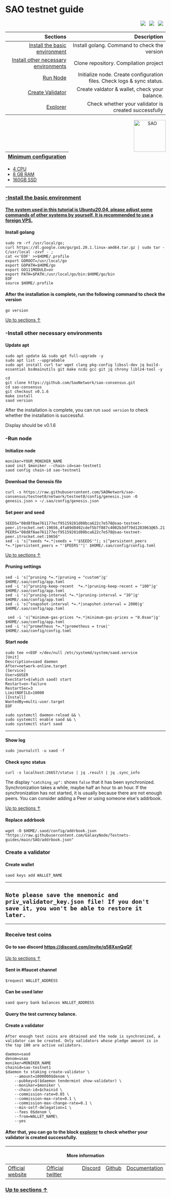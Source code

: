 <a id="anchor"></a>
# SAO testnet guide



<p align="right">
  <a href="https://discord.com/invite/q58XsnQqQF"><img src="https://img.shields.io/badge/Discord-7289DA?style=for-the-badge&logo=discord&logoColor=white" /></a> &nbsp;
  <a href="https://twitter.com/SAONetwork"><img src="https://img.shields.io/badge/Twitter-1DA1F2?style=for-the-badge&logo=twitter&logoColor=white" /></a> &nbsp;
  <a href="https://medium.com/@saonetwork"><img src="https://img.shields.io/badge/Medium-12100E?style=for-the-badge&logo=medium&logoColor=white" /></a> &nbsp;
</p>

|Sections|Description|
|-----------------------:|------------------------------------------:|
| [Install the basic environment](#go) | Install golang. Command to check the version|
| [Install other necessary environments](#necessary) | Clone repository. Compilation project |
| [Run Node](#run) |  Initialize node. Create configuration files. Check logs & sync status. |
| [Create Validator](#validator) |  Create valdator & wallet, check your balance. |
| <a href="https://explorer.nodestake.top/sao-testnet/staking">Explorer</a> |  Check whether your validator is created successfully |


 <p align="center"><a href="https://0ww.sao.network/#Docs"><img align="right"width="100px"alt="SAO" src="https://i.ibb.co/s9MdT2Q/k-V74-EMrg-400x400.jpg"></p</a>

| Minimum configuration                                                                                |
|------------------------------------------------------------------------------------------------------|
- 4 CPU                                                                                                
- 8 GB RAM
- 160GB SSD                                                                                            

--- 
### -Install the basic environment
#### The system used in this tutorial is Ubuntu20.04, please adjust some commands of other systems by yourself. It is recommended to use a foreign VPS.
<a id="go"></a>
#### Install golang
```
sudo rm -rf /usr/local/go;
curl https://dl.google.com/go/go1.20.1.linux-amd64.tar.gz | sudo tar -C/usr/local -zxvf - ;
cat <<'EOF' >>$HOME/.profile
export GOROOT=/usr/local/go
export GOPATH=$HOME/go
export GO111MODULE=on
export PATH=$PATH:/usr/local/go/bin:$HOME/go/bin
EOF
source $HOME/.profile
```
#### After the installation is complete, run the following command to check the version

```
go version
```
<a id="necessary"></a>
[Up to sections ↑](#anchor)
### -Install other necessary environments

#### Update apt
```
sudo apt update && sudo apt full-upgrade -y
sudo apt list --upgradable
sudo apt install curl tar wget clang pkg-config libssl-dev jq build-essential bsdmainutils git make ncdu gcc git jq chrony liblz4-tool -y
```

```
cd
git clone https://github.com/SaoNetwork/sao-consensus.git
cd sao-consensus
git checkout v0.1.6
make install
saod version
```
After the installation is complete, you can run `saod version` to check whether the installation is successful.

Display should be v0.1.6
<a id="run"></a>
### -Run node

#### Initialize node

```
moniker=YOUR_MONIKER_NAME
saod init $moniker --chain-id=sao-testnet1
saod config chain-id sao-testnet1
```

#### Download the Genesis file

```
curl -s https://raw.githubusercontent.com/SAONetwork/sao-consensus/testnet0/network/testnet0/config/genesis.json -O genesis.json > ~/.sao/config/genesis.json
```

#### Set peer and seed

```
SEEDS="08d8f8ae761177ecf95159281d08bca622c7e578@sao-testnet-peer.itrocket.net:19656,4fa89d8492cdef5b7f887c4002b3df70d1283063@65.21.134.202:15756,1667f1737eca69c487c114a03c0a058dd9cf8c02@194.163.168.62:19656,8ea46db77d6698c2e9509a5dd9ca4436436676cc@43.156.118.116:26656,028d522954c744b095fea1b9f1f475509b82d700@8.222.210.19:26656,d99aa1b6ab12faaee47ab1f8bfa59187b0bab588@65.109.89.18:19656,4db9aa492b13137d048af1ac554e8a6c09f80fcf@75.119.154.212:26656,195eb1c0b2b6c52f690cb9500bbc93c855616d50@120.226.39.104:26656,8a6983c4b3402c0a25c110eee8a9d0ca369b45c9@65.21.131.215:15756,4b05fcf7f3bb8766a7a7f9838cb13f4e8fbdfaeb@207.180.251.220:17656,5b1a021a6ed3274dc2c855490ad8fe45e03ace99@65.108.75.107:21656"
PEERS="08d8f8ae761177ecf95159281d08bca622c7e578@sao-testnet-peer.itrocket.net:19656"
sed -i 's|^seeds *=.*|seeds = "'$SEEDS'"|; s|^persistent_peers *=.*|persistent_peers = "'$PEERS'"|' $HOME/.sao/config/config.toml
```
[Up to sections ↑](#anchor)

#### Pruning settings
```
sed -i 's|^pruning *=.*|pruning = "custom"|g' $HOME/.sao/config/app.toml
sed -i 's|^pruning-keep-recent  *=.*|pruning-keep-recent = "100"|g' $HOME/.sao/config/app.toml
sed -i 's|^pruning-interval *=.*|pruning-interval = "10"|g' $HOME/.sao/config/app.toml
sed -i 's|^snapshot-interval *=.*|snapshot-interval = 2000|g' $HOME/.sao/config/app.toml
  
 sed -i 's|^minimum-gas-prices *=.*|minimum-gas-prices = "0.0sao"|g' $HOME/.sao/config/app.toml
sed -i 's|^prometheus *=.*|prometheus = true|' $HOME/.sao/config/config.toml
```
#### Start node 
```
sudo tee <<EOF >/dev/null /etc/systemd/system/saod.service
[Unit]
Description=saod daemon
After=network-online.target
[Service]
User=$USER
ExecStart=$(which saod) start
Restart=on-failure
RestartSec=3
LimitNOFILE=10000
[Install]
WantedBy=multi-user.target
EOF
```
```
sudo systemctl daemon-reload && \
sudo systemctl enable saod && \
sudo systemctl start saod 
```
___

#### Show log
```
sudo journalctl -u saod -f
```
#### Check sync status
```
curl -s localhost:26657/status | jq .result | jq .sync_info
```
The display `"catching_up":` shows `false` that it has been synchronized. Synchronization takes a while, maybe half an hour to an hour. If the synchronization has not started, it is usually because there are not enough peers. You can consider adding a Peer or using someone else's addrbook.

[Up to sections ↑](#anchor)
#### Replace addrbook
```
wget -O $HOME/.saod/config/addrbook.json "https://raw.githubusercontent.com/GalaxyNode/Testnets-guides/main/SAO/addrbook.json"
```
<a id="validator"></a>
### Create a validator
#### Create wallet
```
saod keys add WALLET_NAME
```
----
## `Note please save the mnemonic and priv_validator_key.json file! If you don't save it, you won't be able to restore it later.`
----
### Receive test coins
#### Go to sao discord https://discord.com/invite/q58XsnQqQF
[Up to sections ↑](#anchor)
#### Sent in #faucet channel
```
$request WALLET_ADDRESS
```
#### Can be used later
```
saod query bank balances WALLET_ADDRESS
```
#### Query the test currency balance.
#### Create a validator
`After enough test coins are obtained and the node is synchronized, a validator can be created. Only validators whose pledge amount is in the top 100 are active validators.`
```
daemon=saod
denom=usao
moniker=MONIKER_NAME
chainid=sao-testnet1
$daemon tx staking create-validator \
    --amount=1000000$denom \
    --pubkey=$($daemon tendermint show-validator) \
    --moniker=$moniker \
    --chain-id=$chainid \
    --commission-rate=0.05 \
    --commission-max-rate=0.1 \
    --commission-max-change-rate=0.1 \
    --min-self-delegation=1 \
    --fees 0$denom \
    --from=WALLET_NAME\
    --yes
```

#### After that, you can go to the block [explorer](https://explorer.nodestake.top/sao-testnet/staking) to check whether your validator is created successfully.
----

  <h4 align="center"> More information </h4>
  
<table width="400px" align="center">
    <tbody>
        <tr valign="top">
          <td>
            <a href="https://www.sao.network/#/" target="site">Official website</a> </td>
          <td><a href="https://twitter.com/sao_network" target="twitt">Official twitter</a> </td> 
          <td><a href="https://discord.com/invite/q58XsnQqQF" target="discord">Discord</a></td> 
          <td><a href="https://github.com/SAONetwork" target="git">Github</a> </td>
          <td><a href="https://www.sao.network/#Docs" target="doc">Documentation</a></td>   </tr>
    </tbody>
</table> 


### [Up to sections ↑](#anchor)



